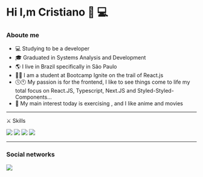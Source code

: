 # Hi I,m Cristiano :wave: :computer:

### Aboute me 

* :computer: Studying to be a developer
* :mortar_board: Graduated in Systems Analysis and Development
*  :earth_americas: I live in Brazil specifically in São Paulo
* 👨‍🎓 I am a student at Bootcamp Ignite on the trail of React.js
* 🕔🕚 My passion is for the frontend, I like to see things come to life my total focus on React.JS, Typescript, Next.JS and Styled-Styled-Components...
* 💪 My main interest today is exercising , and I like anime and movies
----
⚔️ Skills 

  <img src="https://img.icons8.com/nolan/64/html-5.png"/>    <img src="https://img.icons8.com/dusk/64/000000/css3.png"/> <img src="https://img.icons8.com/nolan/64/javascript.png"/>  <img src="https://img.icons8.com/nolan/64/react-native.png"/> 
  
------
### Social networks

<img src="https://img.icons8.com/nolan/64/linkedin.png" href="https://www.linkedin.com/in/cristiano-azevedo-0508b0158/"/>





